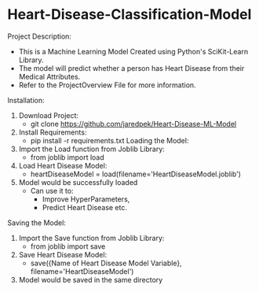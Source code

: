 # Heart-Disease-Classification-Model
Project Description:
- This is a Machine Learning Model Created using Python's SciKit-Learn Library.
- The model will predict whether a person has Heart Disease from their Medical Attributes.
- Refer to the ProjectOverview File for more information.

Installation:
1. Download Project:
    - git clone https://github.com/jaredpek/Heart-Disease-ML-Model
2. Install Requirements:
    - pip install -r requirements.txt
Loading the Model:
1. Import the Load function from Joblib Library:
    - from joblib import load
2. Load Heart Disease Model:
    - heartDiseaseModel = load(filename='HeartDiseaseModel.joblib')
3. Model would be successfully loaded
    - Can use it to:
        - Improve HyperParameters,
        - Predict Heart Disease etc.

Saving the Model:
1. Import the Save function from Joblib Library:
    - from joblib import save
2. Save Heart Disease Model:
    - save({Name of Heart Disease Model Variable}, filename='HeartDiseaseModel')
3. Model would be saved in the same directory
